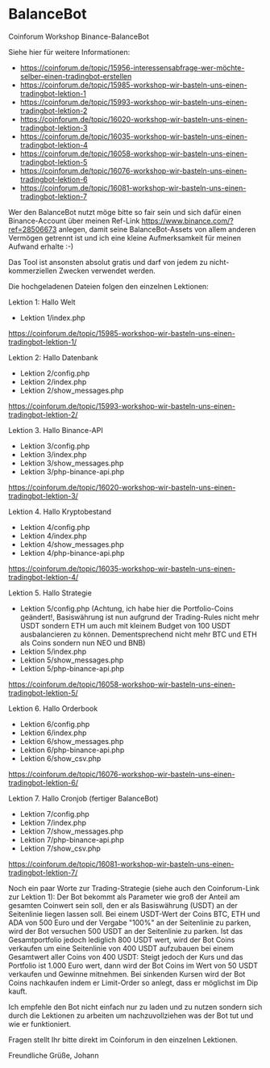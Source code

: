 # BalanceBot
Coinforum Workshop Binance-BalanceBot

Siehe hier für weitere Informationen:
- https://coinforum.de/topic/15956-interessensabfrage-wer-möchte-selber-einen-tradingbot-erstellen
- https://coinforum.de/topic/15985-workshop-wir-basteln-uns-einen-tradingbot-lektion-1
- https://coinforum.de/topic/15993-workshop-wir-basteln-uns-einen-tradingbot-lektion-2
- https://coinforum.de/topic/16020-workshop-wir-basteln-uns-einen-tradingbot-lektion-3
- https://coinforum.de/topic/16035-workshop-wir-basteln-uns-einen-tradingbot-lektion-4
- https://coinforum.de/topic/16058-workshop-wir-basteln-uns-einen-tradingbot-lektion-5
- https://coinforum.de/topic/16076-workshop-wir-basteln-uns-einen-tradingbot-lektion-6
- https://coinforum.de/topic/16081-workshop-wir-basteln-uns-einen-tradingbot-lektion-7

Wer den BalanceBot nutzt möge bitte so fair sein und sich dafür einen Binance-Account über meinen Ref-Link https://www.binance.com/?ref=28506673  anlegen, damit seine BalanceBot-Assets von allem anderen Vermögen getrennt ist und ich eine kleine Aufmerksamkeit für meinen Aufwand erhalte :-)

Das Tool ist ansonsten absolut gratis und darf von jedem zu nicht-kommerziellen Zwecken verwendet werden.

Die hochgeladenen Dateien folgen den einzelnen Lektionen:

Lektion 1: Hallo Welt
- Lektion 1/index.php

https://coinforum.de/topic/15985-workshop-wir-basteln-uns-einen-tradingbot-lektion-1/

Lektion 2: Hallo Datenbank
- Lektion 2/config.php
- Lektion 2/index.php
- Lektion 2/show_messages.php

https://coinforum.de/topic/15993-workshop-wir-basteln-uns-einen-tradingbot-lektion-2/

Lektion 3. Hallo Binance-API
- Lektion 3/config.php
- Lektion 3/index.php
- Lektion 3/show_messages.php
- Lektion 3/php-binance-api.php

https://coinforum.de/topic/16020-workshop-wir-basteln-uns-einen-tradingbot-lektion-3/

Lektion 4. Hallo Kryptobestand
- Lektion 4/config.php
- Lektion 4/index.php
- Lektion 4/show_messages.php
- Lektion 4/php-binance-api.php

https://coinforum.de/topic/16035-workshop-wir-basteln-uns-einen-tradingbot-lektion-4/

Lektion 5. Hallo Strategie
- Lektion 5/config.php
  (Achtung, ich habe hier die Portfolio-Coins geändert!, Basiswährung ist nun aufgrund der Trading-Rules nicht mehr USDT sondern ETH um auch mit kleinem Budget von 100 USDT ausbalancieren zu können. Dementsprechend nicht mehr BTC und ETH als Coins sondern nun NEO und BNB)
- Lektion 5/index.php
- Lektion 5/show_messages.php
- Lektion 5/php-binance-api.php

https://coinforum.de/topic/16058-workshop-wir-basteln-uns-einen-tradingbot-lektion-5/

Lektion 6. Hallo Orderbook
- Lektion 6/config.php
- Lektion 6/index.php
- Lektion 6/show_messages.php
- Lektion 6/php-binance-api.php
- Lektion 6/show_csv.php

https://coinforum.de/topic/16076-workshop-wir-basteln-uns-einen-tradingbot-lektion-6/

Lektion 7. Hallo Cronjob (fertiger BalanceBot)
- Lektion 7/config.php
- Lektion 7/index.php
- Lektion 7/show_messages.php
- Lektion 7/php-binance-api.php
- Lektion 7/show_csv.php

https://coinforum.de/topic/16081-workshop-wir-basteln-uns-einen-tradingbot-lektion-7/


Noch ein paar Worte zur Trading-Strategie (siehe auch den Coinforum-Link zur Lektion 1):
Der Bot bekommt als Parameter wie groß der Anteil am gesamten Coinwert sein soll, den er als Basiswährung (USDT) an der Seitenlinie liegen lassen soll.
Bei einem USDT-Wert der Coins BTC, ETH und ADA von 500 Euro und der Vergabe "100%" an der Seitenlinie zu parken, wird der Bot versuchen 500 USDT an der Seitenlinie zu parken. Ist das Gesamtportfolio jedoch lediglich 800 USDT wert, wird der Bot Coins verkaufen um eine Seitenlinie von 400 USDT aufzubauen bei einem Gesamtwert aller Coins von 400 USDT:
Steigt jedoch der Kurs und das Portfolio ist 1.000 Euro wert, dann wird der Bot Coins im Wert von 50 USDT verkaufen und Gewinne mitnehmen.
Bei sinkenden Kursen wird der Bot Coins nachkaufen indem er Limit-Order so anlegt, dass er möglichst im Dip kauft.

Ich empfehle den Bot nicht einfach nur zu laden und zu nutzen sondern sich durch die Lektionen zu arbeiten um nachzuvollziehen was der Bot tut und wie er funktioniert.

Fragen stellt Ihr bitte direkt im Coinforum in den einzelnen Lektionen.

Freundliche Grüße, Johann
